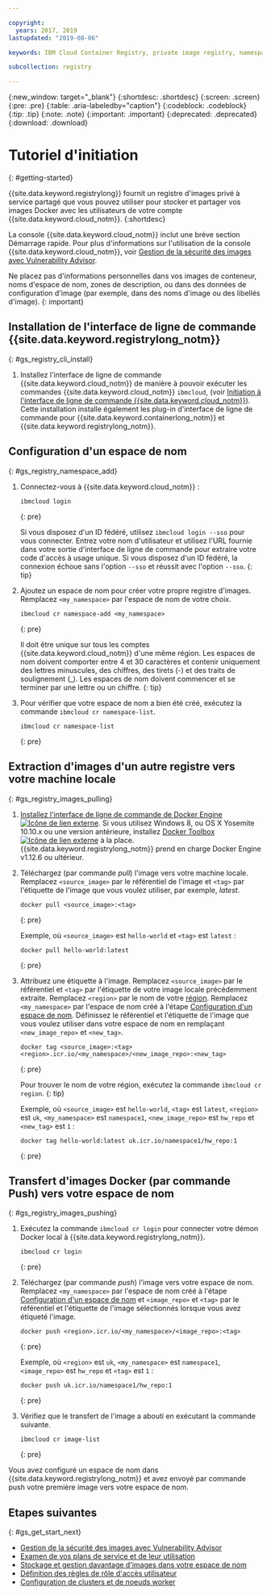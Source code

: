 ```yaml
---

copyright:
  years: 2017, 2019
lastupdated: "2019-08-06"

keywords: IBM Cloud Container Registry, private image registry, namespaces, image security, cli, namespaces, tutorial, Docker, images, registry

subcollection: registry

---
```


{:new_window: target="_blank"}
{:shortdesc: .shortdesc}
{:screen: .screen}
{:pre: .pre}
{:table: .aria-labeledby="caption"}
{:codeblock: .codeblock}
{:tip: .tip}
{:note: .note}
{:important: .important}
{:deprecated: .deprecated}
{:download: .download}

# Tutoriel d'initiation
{: #getting-started}

{{site.data.keyword.registrylong}} fournit un registre d'images privé à service partagé que vous pouvez utiliser pour stocker et partager vos images Docker avec les utilisateurs de votre compte {{site.data.keyword.cloud_notm}}.
{:shortdesc}

La console {{site.data.keyword.cloud_notm}} inclut une brève section Démarrage rapide. Pour plus d'informations sur l'utilisation de la console {{site.data.keyword.cloud_notm}}, voir [Gestion de la sécurité des images avec Vulnerability Advisor](/docs/services/va?topic=va-va_index).

Ne placez pas d'informations personnelles dans vos images de conteneur, noms d'espace de nom, zones de description, ou dans des données de configuration d'image (par exemple, dans des noms d'image ou des libellés d'image).
{: important}

## Installation de l'interface de ligne de commande {{site.data.keyword.registrylong_notm}}
{: #gs_registry_cli_install}

1. Installez l'interface de ligne de commande {{site.data.keyword.cloud_notm}} de manière à pouvoir exécuter les commandes {{site.data.keyword.cloud_notm}} `ibmcloud`, (voir [Initiation à l'interface de ligne de commande {{site.data.keyword.cloud_notm}}](/docs/cli?topic=cloud-cli-getting-started)). Cette installation installe également les plug-in d'interface de ligne de commande pour {{site.data.keyword.containerlong_notm}} et {{site.data.keyword.registrylong_notm}}.

## Configuration d'un espace de nom
{: #gs_registry_namespace_add}

1. Connectez-vous à {{site.data.keyword.cloud_notm}} :

   ```
   ibmcloud login
   ```
   {: pre}

   Si vous disposez d'un ID fédéré, utilisez `ibmcloud login --sso` pour vous connecter. Entrez votre nom d'utilisateur et utilisez l'URL fournie dans votre sortie d'interface de ligne de commande pour extraire votre code d'accès à usage unique. Si vous disposez d'un ID fédéré, la connexion échoue sans l'option `--sso` et réussit avec l'option `--sso`.
   {: tip}

2. Ajoutez un espace de nom pour créer votre propre registre d'images. Remplacez `<my_namespace>` par l'espace de nom de votre choix.

   ```
   ibmcloud cr namespace-add <my_namespace>
   ```
   {: pre}

   Il doit être unique sur tous les comptes {{site.data.keyword.cloud_notm}} d'une même région. Les espaces de nom doivent comporter entre 4 et 30 caractères et contenir uniquement des lettres minuscules, des chiffres, des tirets (-) et des traits de soulignement (_). Les espaces de nom doivent commencer et se terminer par une lettre ou un chiffre.
   {: tip}

3. Pour vérifier que votre espace de nom a bien été créé, exécutez la commande `ibmcloud cr namespace-list`.

   ```
   ibmcloud cr namespace-list
   ```
   {: pre}

## Extraction d'images d'un autre registre vers votre machine locale
{: #gs_registry_images_pulling}

1. [Installez l'interface de ligne de commande de Docker Engine ![Icône de lien externe](../../icons/launch-glyph.svg "Icône de lien externe")](https://www.docker.com/products/container-runtime#/download). Si vous utilisez Windows 8, ou OS X Yosemite 10.10.x ou une version antérieure, installez [Docker Toolbox ![Icône de lien externe](../../icons/launch-glyph.svg "Icône de lien externe")](https://docs.docker.com/toolbox/) à la place. {{site.data.keyword.registrylong_notm}} prend en charge Docker Engine v1.12.6 ou ultérieur.

2. Téléchargez (par commande _pull_) l'image vers votre machine locale. Remplacez `<source_image>` par le référentiel de l'image et `<tag>` par l'étiquette de l'image que vous voulez utiliser, par exemple, _latest_.

   ```
   docker pull <source_image>:<tag>
   ```
   {: pre}

   Exemple, où `<source_image>` est `hello-world` et `<tag>` est `latest` :

   ```
   docker pull hello-world:latest
   ```
   {: pre}

3. Attribuez une étiquette à l'image. Remplacez `<source_image>` par le référentiel et `<tag>` par l'étiquette de votre image locale précédemment extraite. Remplacez `<region>` par le nom de votre [région](/docs/services/Registry?topic=registry-registry_overview#registry_regions). Remplacez `<my_namespace>` par l'espace de nom créé à l'étape [Configuration d'un espace de nom](#gs_registry_namespace_add). Définissez le référentiel et l'étiquette de l'image que vous voulez utiliser dans votre espace de nom en remplaçant `<new_image_repo>` et `<new_tag>`.

   ```
   docker tag <source_image>:<tag> <region>.icr.io/<my_namespace>/<new_image_repo>:<new_tag>
   ```
   {: pre}

   Pour trouver le nom de votre région, exécutez la commande `ibmcloud cr region`.
   {: tip}

   Exemple, où `<source_image>` est `hello-world`, `<tag>` est `latest`, `<region>` est `uk`, `<my_namespace>` est `namespace1`, `<new_image_repo>` est `hw_repo` et `<new_tag>` est `1` :

   ```
   docker tag hello-world:latest uk.icr.io/namespace1/hw_repo:1
   ```
   {: pre}

## Transfert d'images Docker (par commande Push) vers votre espace de nom
{: #gs_registry_images_pushing}

1. Exécutez la commande `ibmcloud cr login` pour connecter votre démon Docker local à {{site.data.keyword.registrylong_notm}}.

   ```
   ibmcloud cr login
   ```
   {: pre}

2. Téléchargez (par commande _push_) l'image vers votre espace de nom. Remplacez `<my_namespace>` par l'espace de nom créé à l'étape [Configuration d'un espace de nom](#gs_registry_namespace_add) et `<image_repo>` et `<tag>` par le référentiel et l'étiquette de l'image sélectionnés lorsque vous avez étiqueté l'image.

   ```
   docker push <region>.icr.io/<my_namespace>/<image_repo>:<tag>
   ```
   {: pre}
   
   Exemple, où `<region>` est `uk`, `<my_namespace>` est `namespace1`, `<image_repo>` est `hw_repo` et `<tag>` est `1` :

   ```
   docker push uk.icr.io/namespace1/hw_repo:1
   ```
   {: pre}

3. Vérifiez que le transfert de l'image a abouti en exécutant la commande suivante.

   ```
   ibmcloud cr image-list
   ```
   {: pre}

Vous avez configuré un espace de nom dans
{{site.data.keyword.registrylong_notm}} et avez
envoyé par commande push votre première image vers votre espace de nom.

## Etapes suivantes
{: #gs_get_start_next}

- [Gestion de la sécurité des images avec Vulnerability Advisor](/docs/services/va?topic=va-va_index)
- [Examen de vos plans de service et de leur utilisation](/docs/services/Registry?topic=registry-registry_overview#registry_plans)
- [Stockage et gestion davantage d'images dans votre espace de nom](/docs/services/Registry?topic=registry-registry_images_)
- [Définition des règles de rôle d'accès utilisateur](/docs/services/Registry?topic=registry-user#user)
- [Configuration de clusters et de noeuds worker](/docs/containers?topic=containers-clusters#clusters)
